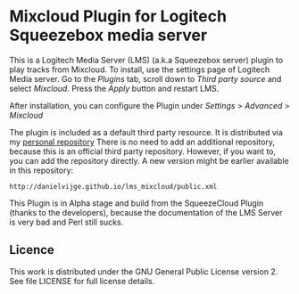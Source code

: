 # Mixcloud Plugin for Logitech Squeezebox media server #

This is a Logitech Media Server (LMS) (a.k.a Squeezebox server) plugin to play
tracks from Mixcloud. To install, use the settings page of Logitech Media server.
Go to the _Plugins_ tab, scroll down to _Third party source_ and select _Mixcloud_.
Press the _Apply_ button and restart LMS.

After installation, you can configure the Plugin under _Settings_ > _Advanced_ > _Mixcloud_

The plugin is included as a default third party resource. It is distributed via my
[personal repository](http://server.vijge.net/squeezebox/) There is no need
to add an additional repository, because this is an official third party repository.
However, if you want to, you can add the repository directly. A new version might be
earlier available in this repository:
    
    http://danielvijge.github.io/lms_mixcloud/public.xml

This Plugin is in Alpha stage and build from the SqueezeCloud Plugin (thanks to the developers), because the documentation
of the LMS Server is very bad and Perl still sucks.

## Licence ##

This work is distributed under the GNU General Public License version 2. See file LICENSE for
full license details.
